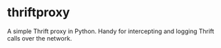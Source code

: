 thriftproxy
===========

A simple Thrift proxy in Python. Handy for intercepting and logging Thrift calls over the network.

